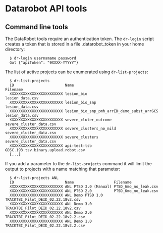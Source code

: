 # Datarobot API tools

## Command line tools

The DataRobot tools require an authentication token. The `dr-login` script creates
a token that is stored in a file .datarobot_token in your home directory:

```
  $ dr-login usernamame password
  Got {"apiToken": "9XXXX-YYYYY"}
```

The list of active projects can be enumerated using `dr-list-projects`:

```
  $ dr-list-projects
  ID                       Name                                       Filename
  XXXXXXXXXXXXXXXXXXXXXXXX lesion_bio                                 lesion_data.csv
  XXXXXXXXXXXXXXXXXXXXXXXX lesion_bio_snp                             lesion_data.csv
  XXXXXXXXXXXXXXXXXXXXXXXX lesion_bio_snp_pmh_arrED_demo_subst_arrGCS lesion_data.csv
  XXXXXXXXXXXXXXXXXXXXXXXX severe_cluter_outcome                      severe_cluster_data.csv
  XXXXXXXXXXXXXXXXXXXXXXXX severe_clusters_no_mild                    severe_cluster_data.csv
  XXXXXXXXXXXXXXXXXXXXXXXX severe_clusters                            severe_cluster_data.csv
  XXXXXXXXXXXXXXXXXXXXXXXX api-test-tsb                               GDSC.193.tsv.binary.upload.robot.csv
  [...]
```

If you add a parameter to the `dr-list-projects` command it will limit the output to projects
with a name matching that parameter:

```
  $ dr-list-projects ANL
  ID                       Name                  Filename
  XXXXXXXXXXXXXXXXXXXXXXXX ANL PTSD 3.0 (Manual) PTSD_6mo_no_leak.csv
  XXXXXXXXXXXXXXXXXXXXXXXX ANL PTSD 2.0          PTSD_6mo_no_leak.csv
  XXXXXXXXXXXXXXXXXXXXXXXX ANL Demo PTSD 1.0     TRACKTBI_Pilot_DEID_02.22.18v2.csv
  XXXXXXXXXXXXXXXXXXXXXXXX ANL Demo 3.0          TRACKTBI_Pilot_DEID_02.22.18v2.csv
  XXXXXXXXXXXXXXXXXXXXXXXX ANL Demo 2.0          TRACKTBI_Pilot_DEID_02.22.18v2.2.csv
  XXXXXXXXXXXXXXXXXXXXXXXX ANL Demo 1.0          TRACKTBI_Pilot_DEID_02.22.18v2.2.csv
```